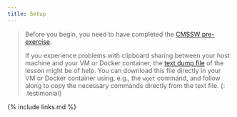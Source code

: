 ```yaml
---
title: Setup
---
```

> Before you begin, you need to have completed the [CMSSW pre-exercise](https://cms-opendata-workshop.github.io/workshop-lesson-cmssw/).
>
> If you experience problems with clipboard sharing between your host machine and your VM or Docker container, the [text dump file](files/lessonDump.txt) of the lesson might be of help. You can download this file directly in your VM or Docker container using, e.g., the `wget` command, and follow along to copy the necessary commands directly from the text file.
{: .testimonial}


{% include links.md %}
